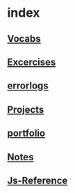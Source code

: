 # index

## [Vocabs](https://github.com/devendrk/vocab)
## [Excercises](https://github.com/devendrk/Exercises)

## [errorlogs](https://github.com/devendrk/-error-log)

## [Projects](https://github.com/devendrk/Projects)

## [portfolio](https://github.com/devendrk/Portfolio)

## [Notes](https://github.com/devendrk/notes)

## [Js-Reference](https://github.com/devendrk/Exercises)

